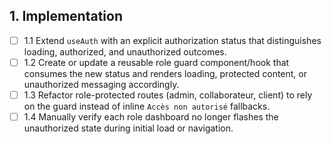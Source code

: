 ## 1. Implementation
- [ ] 1.1 Extend `useAuth` with an explicit authorization status that distinguishes loading, authorized, and unauthorized outcomes.
- [ ] 1.2 Create or update a reusable role guard component/hook that consumes the new status and renders loading, protected content, or unauthorized messaging accordingly.
- [ ] 1.3 Refactor role-protected routes (admin, collaborateur, client) to rely on the guard instead of inline `Accès non autorisé` fallbacks.
- [ ] 1.4 Manually verify each role dashboard no longer flashes the unauthorized state during initial load or navigation.
